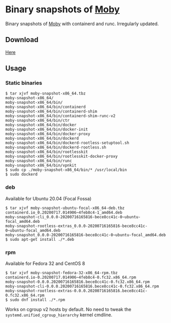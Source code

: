 # Binary snapshots of [Moby](https://github.com/moby/moby)

Binary snapshots of [Moby](https://github.com/moby/moby) with containerd and runc.
Irregularly updated.

## Download
[Here](https://github.com/AkihiroSuda/moby-snapshot/releases)

## Usage

### Static binaries
```console
$ tar xjvf moby-snapshot-x86_64.tbz
moby-snapshot-x86_64/
moby-snapshot-x86_64/bin/
moby-snapshot-x86_64/bin/containerd
moby-snapshot-x86_64/bin/containerd-shim
moby-snapshot-x86_64/bin/containerd-shim-runc-v2
moby-snapshot-x86_64/bin/ctr
moby-snapshot-x86_64/bin/docker
moby-snapshot-x86_64/bin/docker-init
moby-snapshot-x86_64/bin/docker-proxy
moby-snapshot-x86_64/bin/dockerd
moby-snapshot-x86_64/bin/dockerd-rootless-setuptool.sh
moby-snapshot-x86_64/bin/dockerd-rootless.sh
moby-snapshot-x86_64/bin/rootlesskit
moby-snapshot-x86_64/bin/rootlesskit-docker-proxy
moby-snapshot-x86_64/bin/runc
moby-snapshot-x86_64/bin/vpnkit
$ sudo cp ./moby-snapshot-x86_64/bin/* /usr/local/bin
$ sudo dockerd
```

### deb
Available for Ubuntu 20.04 (Focal Fossa)

```console
$ tar xjvf moby-snapshot-ubuntu-focal-x86_64-deb.tbz 
containerd.io_0.20200717.014906~4feb8c4-1_amd64.deb
moby-snapshot-cli_0.0.0-20200716165816-bece8cc41c-0~ubuntu-focal_amd64.deb
moby-snapshot-rootless-extras_0.0.0-20200716165816-bece8cc41c-0~ubuntu-focal_amd64.deb
moby-snapshot_0.0.0-20200716165816-bece8cc41c-0~ubuntu-focal_amd64.deb
$ sudo apt-get install ./*.deb
```

### rpm
Available for Fedora 32 and CentOS 8

```console
$ tar xjvf moby-snapshot-fedora-32-x86_64-rpm.tbz 
containerd.io-0.20200717.014906~4feb8c4-0.fc32.x86_64.rpm
moby-snapshot-0.0.0.20200716165816.bece8cc41c-0.fc32.x86_64.rpm
moby-snapshot-cli-0.0.0.20200716165816.bece8cc41c-0.fc32.x86_64.rpm
moby-snapshot-rootless-extras-0.0.0.20200716165816.bece8cc41c-0.fc32.x86_64.rpm
$ sudo dnf install ./*.rpm
```

Works on cgroup v2 hosts by default.
No need to tweak the `systemd.unified_cgroup_hierarchy` kernel cmdline.
